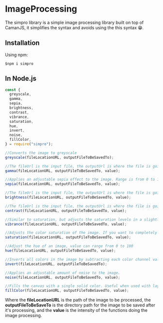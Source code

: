 # ImageProcessing

The simpro library is a simple image processing library built on top of CamanJS, it simplifies the syntax and avoids using the this syntax 😁.

## Installation

Using npm:

```shell
$npm i simpro
```

## In Node.js

```js
const {
  greyscale,
  gamma,
  sepia,
  brightness,
  contrast,
  vibrance,
  saturation,
  hue,
  invert,
  noise,
  fillColor,
} = require("simpro");

//Converts the image to greyscale
greyscale(fileLocationURL, outputFileToBeSavedTo);

//The fileUrl is the input file, the outputUrl is where the file is going to be kept, and the value is the value for the gamma, it extends from 0 to infinity but the recommended values is from 0 to 5.
gamma(fileLocationURL, outputFileToBeSavedTo, value);

//Applies an adjustable sepia effect to the image. Range is from 0 to 100. The larger the value, the stronger the sepia effect.
sepia(fileLocationURL, outputFileToBeSavedTo, value);

//The fileUrl is the input file, the outputUrl is where the file is going to be kept, and the value parameter is the value for the brightness, it extends from -100 to +100, value less than 0 wil darken and value greater than zero will brighten the image.
brightness(fileLocationURL, outputFileToBeSavedTo, value);

//The fileUrl is the input file, the outputUrl is where the file is going to be kept, and the value parameter is the value for the contrast, it extends from -100 to +100, value less than 0 wil decrease contrast and value greater than zero will increase contrast of the image, the recommended values are from 5 to 10.
contrast(fileLocationURL, outputFileToBeSavedTo, value);

//Similar to saturation, but adjusts the saturation levels in a slightly smarter, more subtle way. Vibrance will boost colors that are less saturated more and boost already saturated colors less, while saturation boosts all colors by the same level. Range is -100 to 100.
vibrance(fileLocationURL, outputFileToBeSavedTo, value);

//Adjusts the color saturation of the image. If you want to completely desaturate the image, using the greyscale filter is highly recommended because it will yield better results. Range is -100 to 100.
saturation(fileLocationURL, outputFileToBeSavedTo, value);

//Adjust the hue of an image, value can range from 0 to 100
hue(fileLocationURL, outputFileToBeSavedTo, value);

//Inverts all colors in the image by subtracting each color channel value from 255.
invert(fileLocationURL, outputFileToBeSavedTo);

//Applies an adjustable amount of noise to the image.
noise(fileLocationURL, outputFileToBeSavedTo, value);

//Fills the canvas with a single solid color. Useful when used with layers. Can take either separate R, G, and B values as arguments, or a single hex color value.
fillColor(fileLocationURL, outputFileToBeSavedTo, value);
```
Where the **fileLocationURL** is the path of the image to be processed, the **outputFileToBeSaveTo** is the directory path for the image to be saved after it's processing, and the **value** is the intensity of the functions doing the image processing.
